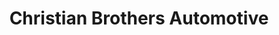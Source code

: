 ---
title: "Christian Brothers Automotive"
url: /gilbert/christian-brothers-automotive/
shop: car repair
---